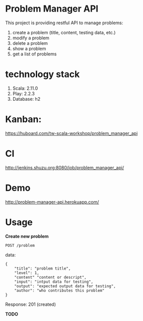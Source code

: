 Problem Manager API
=====================================

This project is providing restful API to manage problems:
 
1. create a problem (title, content, testing data, etc.)
2. modify a problem
3. delete a problem
4. show a problem
5. get a list of problems

technology stack
================

1. Scala: 2.11.0
1. Play: 2.2.3
1. Database: h2

Kanban:
========

https://huboard.com/tw-scala-workshop/problem_manager_api

CI
======

http://jenkins.shuzu.org:8080/job/problem_manager_api/

Demo
=====

http://problem-manager-api.herokuapp.com/

Usage
=====

**Create new problem**

`POST /problem`

data:

    {
        "title": "problem title",
        "level": 1,
        "content" "content or descript",
        "input": "intput data for testing",
        "output": "expected output data for testing",
        "author": "who contributes this problem"
    }

Response: 201 (created)

**TODO**
